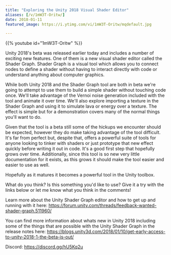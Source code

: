```yaml
---
title: "Exploring the Unity 2018 Visual Shader Editor"
aliases: [/v/1mW3T-Oritw/]
date: 2018-01-11
featured_image: https://i.ytimg.com/vi/1mW3T-Oritw/mqdefault.jpg

---
```


{{% youtube id="1mW3T-Oritw" %}}

Unity 2018's beta was released earlier today and includes a number of exciting new features. One of them is a new visual shader editor called the Shader Graph. Shader Graph is a visual tool which allows you to connect nodes to define a shader without having to interact directly with code or understand anything about computer graphics. 

While both Unity 2018 and the Shader Graph tool are both in beta we're going to attempt to use them to build a simple shader without touching code once. We'll take advantage of the Vernoi noise generation included with the tool and animate it over time. We'll also explore importing a texture in the Shader Graph and using it to simulate lava or energy over a texture. The effect is simple but for a demonstration covers many of the normal things you'll want to do.

Given that the tool is a beta still some of the hickups we encounter should be expected, however they do make taking advantage of the tool difficult. It's far from perfect but, despite that, offers a powerful suite of tools for anyone looking to tinker with shaders or just prototype that new effect quickly before writing it out in code. It's a good first step that hopefully grows over time. Additionally, since this tool is so new very little documentation for it exists, as this grows it should make the tool easier and easier to use as well.

Hopefully as it matures it becomes a powerful tool in the Unity toolbox.

What do you think? Is this something you'd like to use? Give it a try with the links below or let me know what you think in the comments!

Learn more about the Unity Shader Graph editor and how to get up and running with it here: https://forum.unity.com/threads/feedback-wanted-shader-graph.511960/

You can find more information about whats new in Unity 2018 including some of the things that are possible with the Unity Shader Graph in the release notes here: https://blogs.unity3d.com/2018/01/10/get-early-access-to-unity-2018-1-the-beta-is-out/

Discord: https://discord.gg/hU5Kq2u